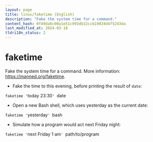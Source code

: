 ```yaml
---
layout: page
title: linux/faketime (English)
description: "Fake the system time for a command."
content_hash: 0f49da6c00a1e51c993db32ccb19034d4f5243da
last_modified_at: 2024-03-10
tldri18n_status: 2
---
```

# faketime

Fake the system time for a command.
More information: <https://manned.org/faketime>.

- Fake the time to this evening, before printing the result of `date`:

`faketime '`<span class="tldr-var badge badge-pill bg-dark-lm bg-white-dm text-white-lm text-dark-dm font-weight-bold">today 23:30</span>`' `<span class="tldr-var badge badge-pill bg-dark-lm bg-white-dm text-white-lm text-dark-dm font-weight-bold">date</span>

- Open a new Bash shell, which uses yesterday as the current date:

`faketime '`<span class="tldr-var badge badge-pill bg-dark-lm bg-white-dm text-white-lm text-dark-dm font-weight-bold">yesterday</span>`' `<span class="tldr-var badge badge-pill bg-dark-lm bg-white-dm text-white-lm text-dark-dm font-weight-bold">bash</span>

- Simulate how a program would act next Friday night:

`faketime '`<span class="tldr-var badge badge-pill bg-dark-lm bg-white-dm text-white-lm text-dark-dm font-weight-bold">next Friday 1 am</span>`' `<span class="tldr-var badge badge-pill bg-dark-lm bg-white-dm text-white-lm text-dark-dm font-weight-bold">path/to/program</span>
